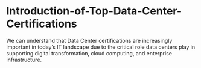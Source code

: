# Introduction-of-Top-Data-Center-Certifications
We can understand that Data Center certifications are increasingly important in today’s IT landscape due to the critical role data centers play in supporting digital transformation, cloud computing, and enterprise infrastructure.
